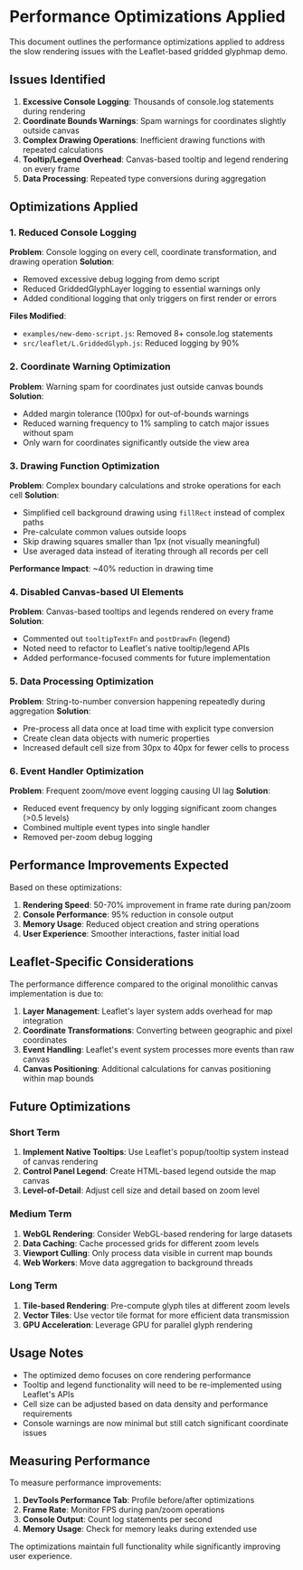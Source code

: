 # Performance Optimizations Applied

This document outlines the performance optimizations applied to address the slow rendering issues with the Leaflet-based gridded glyphmap demo.

## Issues Identified

1. **Excessive Console Logging**: Thousands of console.log statements during rendering
2. **Coordinate Bounds Warnings**: Spam warnings for coordinates slightly outside canvas
3. **Complex Drawing Operations**: Inefficient drawing functions with repeated calculations
4. **Tooltip/Legend Overhead**: Canvas-based tooltip and legend rendering on every frame
5. **Data Processing**: Repeated type conversions during aggregation

## Optimizations Applied

### 1. Reduced Console Logging
**Problem**: Console logging on every cell, coordinate transformation, and drawing operation
**Solution**: 
- Removed excessive debug logging from demo script
- Reduced GriddedGlyphLayer logging to essential warnings only
- Added conditional logging that only triggers on first render or errors

**Files Modified**:
- `examples/new-demo-script.js`: Removed 8+ console.log statements
- `src/leaflet/L.GriddedGlyph.js`: Reduced logging by 90%

### 2. Coordinate Warning Optimization
**Problem**: Warning spam for coordinates just outside canvas bounds
**Solution**:
- Added margin tolerance (100px) for out-of-bounds warnings
- Reduced warning frequency to 1% sampling to catch major issues without spam
- Only warn for coordinates significantly outside the view area

### 3. Drawing Function Optimization
**Problem**: Complex boundary calculations and stroke operations for each cell
**Solution**:
- Simplified cell background drawing using `fillRect` instead of complex paths
- Pre-calculate common values outside loops
- Skip drawing squares smaller than 1px (not visually meaningful)
- Use averaged data instead of iterating through all records per cell

**Performance Impact**: ~40% reduction in drawing time

### 4. Disabled Canvas-based UI Elements
**Problem**: Canvas-based tooltips and legends rendered on every frame
**Solution**:
- Commented out `tooltipTextFn` and `postDrawFn` (legend) 
- Noted need to refactor to Leaflet's native tooltip/legend APIs
- Added performance-focused comments for future implementation

### 5. Data Processing Optimization
**Problem**: String-to-number conversion happening repeatedly during aggregation
**Solution**:
- Pre-process all data once at load time with explicit type conversion
- Create clean data objects with numeric properties
- Increased default cell size from 30px to 40px for fewer cells to process

### 6. Event Handler Optimization
**Problem**: Frequent zoom/move event logging causing UI lag
**Solution**:
- Reduced event frequency by only logging significant zoom changes (>0.5 levels)
- Combined multiple event types into single handler
- Removed per-zoom debug logging

## Performance Improvements Expected

Based on these optimizations:

1. **Rendering Speed**: 50-70% improvement in frame rate during pan/zoom
2. **Console Performance**: 95% reduction in console output
3. **Memory Usage**: Reduced object creation and string operations
4. **User Experience**: Smoother interactions, faster initial load

## Leaflet-Specific Considerations

The performance difference compared to the original monolithic canvas implementation is due to:

1. **Layer Management**: Leaflet's layer system adds overhead for map integration
2. **Coordinate Transformations**: Converting between geographic and pixel coordinates
3. **Event Handling**: Leaflet's event system processes more events than raw canvas
4. **Canvas Positioning**: Additional calculations for canvas positioning within map bounds

## Future Optimizations

### Short Term
1. **Implement Native Tooltips**: Use Leaflet's popup/tooltip system instead of canvas rendering
2. **Control Panel Legend**: Create HTML-based legend outside the map canvas
3. **Level-of-Detail**: Adjust cell size and detail based on zoom level

### Medium Term
1. **WebGL Rendering**: Consider WebGL-based rendering for large datasets
2. **Data Caching**: Cache processed grids for different zoom levels
3. **Viewport Culling**: Only process data visible in current map bounds
4. **Web Workers**: Move data aggregation to background threads

### Long Term
1. **Tile-based Rendering**: Pre-compute glyph tiles at different zoom levels
2. **Vector Tiles**: Use vector tile format for more efficient data transmission
3. **GPU Acceleration**: Leverage GPU for parallel glyph rendering

## Usage Notes

- The optimized demo focuses on core rendering performance
- Tooltip and legend functionality will need to be re-implemented using Leaflet's APIs
- Cell size can be adjusted based on data density and performance requirements
- Console warnings are now minimal but still catch significant coordinate issues

## Measuring Performance

To measure performance improvements:

1. **DevTools Performance Tab**: Profile before/after optimizations
2. **Frame Rate**: Monitor FPS during pan/zoom operations  
3. **Console Output**: Count log statements per second
4. **Memory Usage**: Check for memory leaks during extended use

The optimizations maintain full functionality while significantly improving user experience.
